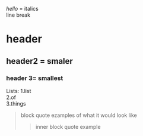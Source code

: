 _hello_   = italics   
line break 
# header
## header2 = smaler
### header 3= smallest
Lists:
1.list\
2.of\
3.things
> block quote ezamples of what it would look like
>> inner block quote example
